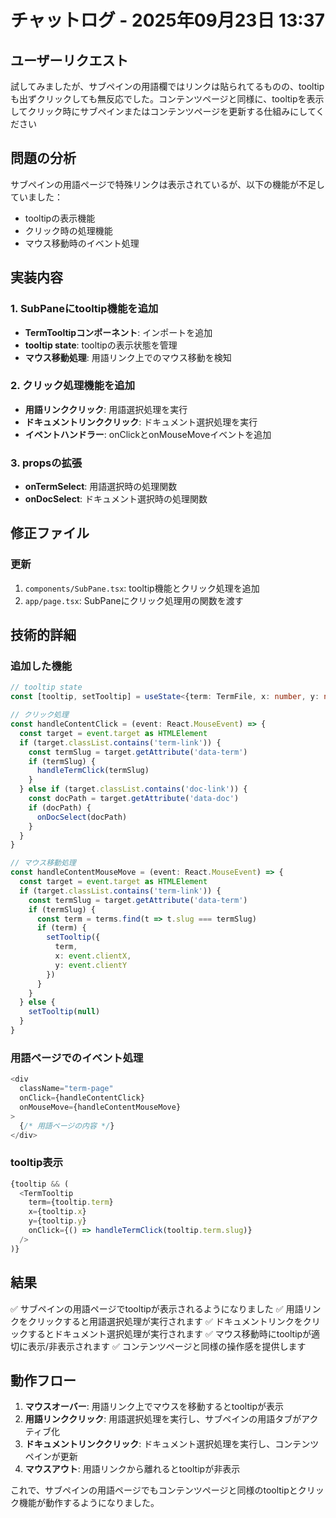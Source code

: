# チャットログ - 2025年09月23日 13:37

## ユーザーリクエスト
試してみましたが、サブペインの用語欄ではリンクは貼られてるものの、tooltipも出ずクリックしても無反応でした。コンテンツページと同様に、tooltipを表示してクリック時にサブペインまたはコンテンツページを更新する仕組みにしてください

## 問題の分析
サブペインの用語ページで特殊リンクは表示されているが、以下の機能が不足していました：
- tooltipの表示機能
- クリック時の処理機能
- マウス移動時のイベント処理

## 実装内容

### 1. SubPaneにtooltip機能を追加
- **TermTooltipコンポーネント**: インポートを追加
- **tooltip state**: tooltipの表示状態を管理
- **マウス移動処理**: 用語リンク上でのマウス移動を検知

### 2. クリック処理機能を追加
- **用語リンククリック**: 用語選択処理を実行
- **ドキュメントリンククリック**: ドキュメント選択処理を実行
- **イベントハンドラー**: onClickとonMouseMoveイベントを追加

### 3. propsの拡張
- **onTermSelect**: 用語選択時の処理関数
- **onDocSelect**: ドキュメント選択時の処理関数

## 修正ファイル

### 更新
1. `components/SubPane.tsx`: tooltip機能とクリック処理を追加
2. `app/page.tsx`: SubPaneにクリック処理用の関数を渡す

## 技術的詳細

### 追加した機能
```typescript
// tooltip state
const [tooltip, setTooltip] = useState<{term: TermFile, x: number, y: number} | null>(null)

// クリック処理
const handleContentClick = (event: React.MouseEvent) => {
  const target = event.target as HTMLElement
  if (target.classList.contains('term-link')) {
    const termSlug = target.getAttribute('data-term')
    if (termSlug) {
      handleTermClick(termSlug)
    }
  } else if (target.classList.contains('doc-link')) {
    const docPath = target.getAttribute('data-doc')
    if (docPath) {
      onDocSelect(docPath)
    }
  }
}

// マウス移動処理
const handleContentMouseMove = (event: React.MouseEvent) => {
  const target = event.target as HTMLElement
  if (target.classList.contains('term-link')) {
    const termSlug = target.getAttribute('data-term')
    if (termSlug) {
      const term = terms.find(t => t.slug === termSlug)
      if (term) {
        setTooltip({
          term,
          x: event.clientX,
          y: event.clientY
        })
      }
    }
  } else {
    setTooltip(null)
  }
}
```

### 用語ページでのイベント処理
```typescript
<div 
  className="term-page"
  onClick={handleContentClick}
  onMouseMove={handleContentMouseMove}
>
  {/* 用語ページの内容 */}
</div>
```

### tooltip表示
```typescript
{tooltip && (
  <TermTooltip
    term={tooltip.term}
    x={tooltip.x}
    y={tooltip.y}
    onClick={() => handleTermClick(tooltip.term.slug)}
  />
)}
```

## 結果
✅ サブペインの用語ページでtooltipが表示されるようになりました
✅ 用語リンクをクリックすると用語選択処理が実行されます
✅ ドキュメントリンクをクリックするとドキュメント選択処理が実行されます
✅ マウス移動時にtooltipが適切に表示/非表示されます
✅ コンテンツページと同様の操作感を提供します

## 動作フロー
1. **マウスオーバー**: 用語リンク上でマウスを移動するとtooltipが表示
2. **用語リンククリック**: 用語選択処理を実行し、サブペインの用語タブがアクティブ化
3. **ドキュメントリンククリック**: ドキュメント選択処理を実行し、コンテンツペインが更新
4. **マウスアウト**: 用語リンクから離れるとtooltipが非表示

これで、サブペインの用語ページでもコンテンツページと同様のtooltipとクリック機能が動作するようになりました。
